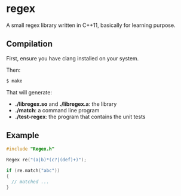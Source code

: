 regex
=====

A small regex library written in C++11, basically for learning purpose.


## Compilation

First, ensure you have clang installed on your system.

Then:
```bash
$ make
```

That will generate:

 * __./libregex.so__ and __./libregex.a__: the library
 * __./match__: a command line program
 * __./test-regex__: the program that contains the unit tests 


## Example
```c++
#include "Regex.h"

Regex re("(a|b)*(c?|(def)+)");

if (re.match("abc"))
{
  // matched ...
}
```




